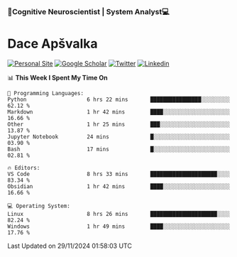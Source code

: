 ### 🧠Cognitive Neuroscientist | System Analyst💻
# Dace Apšvalka

[![Personal Site](https://img.shields.io/badge/website-teal?style=for-the-badge&logo=About.me&logoColor=white)](https://dcdace.net/)
[![Google Scholar](https://img.shields.io/badge/Scholar-yellow?style=for-the-badge&logo=googlescholar&logoColor=ffffff)](https://scholar.google.com/citations?hl=en&user=W8q0HBkAAAAJ&view_op=list_works&sortby=pubdate)
[![Twitter](https://img.shields.io/badge/Twitter-1DA1F2?logo=twitter&logoColor=white&style=for-the-badge)](https://twitter.com/dcdace)
[![Linkedin](https://img.shields.io/badge/linkedin-0077B5?logo=linkedin&logoColor=white&style=for-the-badge)](https://www.linkedin.com/in/dace-apsvalka/)

<!--
[![Dace's wakatime stats](https://github-readme-stats.vercel.app/api/wakatime?username=dcdace&theme=react&layout=compact&custom_title=Coding+past+7+days&v=2)](https://github.com/dcdace/dcdace)


[![github](https://img.shields.io/github/followers/dcdace?logo=github&style=plastic)](https://github.com/dcdace?tab=followers "GitHub followers")
[![wakatime](https://wakatime.com/badge/user/6e7556d3-b1db-4eef-a7e8-9bad735fc27e.svg?style=plastic?v=2)](https://wakatime.com/@6e7556d3-b1db-4eef-a7e8-9bad735fc27e "Total time coded since Feb 28 2022")

[![twitter](https://img.shields.io/twitter/follow/dcdace?label=followers&logo=twitter&color=%23007ec6&style=plastic)](https://twitter.com/dcdace "Twitter followers")

[![Dace's languages](https://github-readme-stats-one-nu-13.vercel.app/api/top-langs/?username=dcdace&langs_count=10&theme=nord&layout=compact)](https://github.com/anuraghazra/github-readme-stats) 
[![Dace's GitHub stats](https://github-readme-stats-one-nu-13.vercel.app/api?username=dcdace&theme=dracula&hide=prs,issues&count_private=true&show_icons=true&hide_rank=true&include_all_commits=true&hide_title=false&custom_title=GitHub+Stats)](https://github.com/anuraghazra/github-readme-stats)
-->

<!--START_SECTION:waka-->
📊 **This Week I Spent My Time On** 

```text
💬 Programming Languages: 
Python                   6 hrs 22 mins       ████████████████░░░░░░░░░   62.12 % 
Markdown                 1 hr 42 mins        ████░░░░░░░░░░░░░░░░░░░░░   16.66 % 
Other                    1 hr 25 mins        ███░░░░░░░░░░░░░░░░░░░░░░   13.87 % 
Jupyter Notebook         24 mins             █░░░░░░░░░░░░░░░░░░░░░░░░   03.90 % 
Bash                     17 mins             █░░░░░░░░░░░░░░░░░░░░░░░░   02.81 % 

🔥 Editors: 
VS Code                  8 hrs 33 mins       █████████████████████░░░░   83.34 % 
Obsidian                 1 hr 42 mins        ████░░░░░░░░░░░░░░░░░░░░░   16.66 % 

💻 Operating System: 
Linux                    8 hrs 26 mins       █████████████████████░░░░   82.24 % 
Windows                  1 hr 49 mins        ████░░░░░░░░░░░░░░░░░░░░░   17.76 % 
```


 Last Updated on 29/11/2024 01:58:03 UTC
<!--END_SECTION:waka-->


